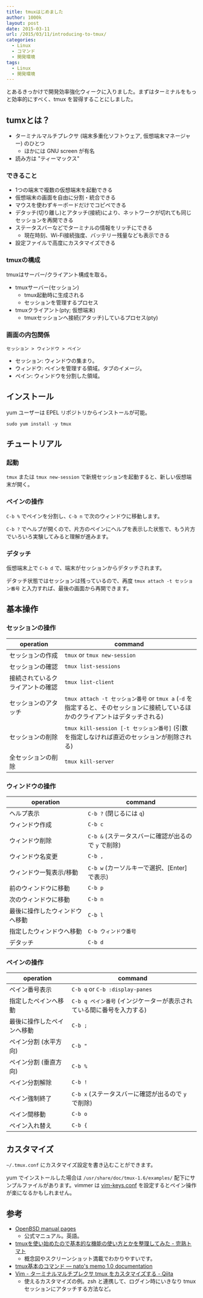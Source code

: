```yaml
---
title: tmuxはじめました
author: 1000k
layout: post
date: 2015-03-11
url: /2015/03/11/introducing-to-tmux/
categories:
  - Linux
  - コマンド
  - 開発環境
tags:
  - Linux
  - 開発環境
---
```

とあるきっかけで開発効率強化ウィークに入りました。まずはターミナルをもっと効率的にすべく、tmux を習得することにしました。

## tumxとは？

  * ターミナルマルチプレクサ (端末多重化ソフトウェア, 仮想端末マネージャー) のひとつ
      * ほかには GNU screen が有名
  * 読み方は "ティーマックス"

### できること

  * 1つの端末で複数の仮想端末を起動できる
  * 仮想端末の画面を自由に分割・統合できる
  * マウスを使わずキーボードだけでコピペできる
  * デタッチ(切り離し)とアタッチ(接続)により、ネットワークが切れても同じセッションを再開できる
  * ステータスバーなどでターミナルの情報をリッチにできる
      * 現在時刻、Wi-Fi接続強度、バッテリー残量なども表示できる
  * 設定ファイルで高度にカスタマイズできる

### tmuxの構成

tmuxはサーバー/クライアント構成を取る。

  * tmuxサーバー(セッション)
      * tmux起動時に生成される
      * セッションを管理するプロセス
  * tmuxクライアント(pty; 仮想端末)
      * tmuxセッションへ接続(アタッチ)しているプロセス(pty)

### 画面の内包関係

`セッション > ウィンドウ > ペイン`

  * セッション: ウィンドウの集まり。
  * ウィンドウ: ペインを管理する領域。タブのイメージ。
  * ペイン: ウィンドウを分割した領域。

## インストール

yum ユーザーは EPEL リポジトリからインストールが可能。

```
sudo yum install -y tmux
```

## チュートリアル

### 起動

`tmux` または `tmux new-session` で新規セッションを起動すると、新しい仮想端末が開く。

### ペインの操作

`C-b %` でペインを分割し、`C-b n` で次のウィンドウに移動します。

`C-b ?` でヘルプが開くので、片方のペインにヘルプを表示した状態で、もう片方でいろいろ実験してみると理解が進みます。

### デタッチ

仮想端末上で `C-b d` で、端末がセッションからデタッチされます。

デタッチ状態ではセッションは残っているので、再度 `tmux attach -t セッション番号` と入力すれば、最後の画面から再開できます。

## 基本操作

### セッションの操作

| operation        | command                                                                            |
| ---------------- | ---------------------------------------------------------------------------------- |
| セッションの作成         | `tmux` or `tmux new-session`                                                       |
| セッションの確認         | `tmux list-sessions`                                                               |
| 接続されているクライアントの確認 | `tmux list-client`                                                                 |
| セッションのアタッチ       | `tmux attach -t セッション番号` or `tmux a` (`-d` を指定すると、そのセッションに接続しているほかのクライアントはデタッチされる) |
| セッションの削除         | `tmux kill-session [-t セッション番号]` (引数を指定しなければ直近のセッションが削除される)                        |
| 全セッションの削除        | `tmux kill-server`                                                                 |

### ウィンドウの操作

| operation       | command                               |
| --------------- | ------------------------------------- |
| ヘルプ表示           | `C-b ?` (閉じるには `q`)                   |
| ウィンドウ作成         | `C-b c`                               |
| ウィンドウ削除         | `C-b &` (ステータスバーに確認が出るので `y` で削除) |
| ウィンドウ名変更        | `C-b ,`                               |
| ウィンドウ一覧表示/移動    | `C-b w` (カーソルキーで選択、[Enter] で表示)       |
| 前のウィンドウに移動      | `C-b p`                               |
| 次のウィンドウに移動      | `C-b n`                               |
| 最後に操作したウィンドウへ移動 | `C-b l`                               |
| 指定したウィンドウへ移動    | `C-b ウィンドウ番号`                         |
| デタッチ            | `C-b d`                               |

### ペインの操作

| operation     | command                                  |
| ------------- | ---------------------------------------- |
| ペイン番号表示       | `C-b q` or `C-b :display-panes`          |
| 指定したペインへ移動    | `C-b q ペイン番号` (インジケーターが表示されている間に番号を入力する) |
| 最後に操作したペインへ移動 | `C-b ;`                                  |
| ペイン分割 (水平方向)  | `C-b "`                                  |
| ペイン分割 (垂直方向)  | `C-b %`                                  |
| ペイン分割解除       | `C-b !`                                  |
| ペイン強制終了       | `C-b x` (ステータスバーに確認が出るので `y` で削除)        |
| ペイン間移動        | `C-b o`                                  |
| ペイン入れ替え       | `C-b {`                                  |

## カスタマイズ

`~/.tmux.conf` にカスタマイズ設定を書き込むことができます。

yum でインストールした場合は `/usr/share/doc/tmux-1.6/examples/` 配下にサンプルファイルがあります。vimmer は [vim-keys.conf](https://github.com/jordansissel/tmux/blob/master/trunk/examples/vim-keys.conf) を設定するとペイン操作が楽になるかもしれません。

## 参考

  * [OpenBSD manual pages](http://www.openbsd.org/cgi-bin/man.cgi/OpenBSD-current/man1/tmux.1?query=tmux&sec=1)
      * 公式マニュアル。英語。
  * [tmuxを使い始めたので基本的な機能の使い方とかを整理してみた - 完熟トマト](http://kanjuku-tomato.blogspot.jp/2014/02/tmux.html)
      * 概念図やスクリーンショット満載でわかりやすいです。
  * [tmux基本のコマンド — nato's memo 1.0 documentation](http://room6933.com/mymemo/tmux/tmux-basic.html)
  * [Vim - ターミナルマルチプレクサ tmux をカスタマイズする - Qiita](http://qiita.com/b4b4r07/items/01359e8a3066d1c37edc)
      * 使えるカスタマイズの例。zsh と連携して、ログイン時にいきなり tmux セッションにアタッチする方法など。